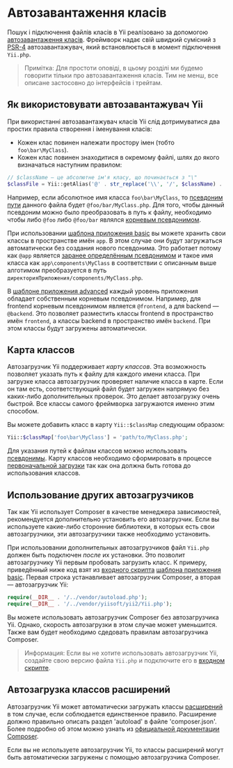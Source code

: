 Автозавантаження класів
=================
Пошук і підключення файлів класів в Yii реалізовано за допомогою
[автозавантаження класів](http://www.php.net/manual/ru/language.oop5.autoload.php). Фреймворк надає свій швидкий сумісний з [PSR-4](https://github.com/php-fig/fig-standards/blob/master/proposed/psr-4-autoloader/psr-4-autoloader.md)
автозавантажувач, який встановлюється в момент підключення `Yii.php`.

> Примітка: Для простоти оповіді, в цьому розділі ми будемо говорити тільки про автозавантаження класів. Тим не менш, все описане застосовно до інтерфейсів і трейтам.

Як використовувати автозавантажувач Yii <a name="using-yii-autoloader"></a>
--------------------------------------------------------------

При використанні автозавантажувач класів Yii слід дотримуватися два простих правила створення і іменування класів:

* Кожен клас повинен належати простору імен (тобто `foo\bar\MyClass`).
* Кожен клас повинен знаходитися в окремому файлі, шлях до якого визначаться наступним правилом:

```php
// $className — це абсолютне ім'я класу, що починається з "\"
$classFile = Yii::getAlias('@' . str_replace('\\', '/', $className) . '.php');
```

Например, если абсолютное имя класса `foo\bar\MyClass`, то [псевдоним пути](concept-aliases.md) данного файла будет
`@foo/bar/MyClass.php`. Для того, чтобы данный псевдоним можно было преобразовать в путь к файлу, необходимо чтобы
либо `@foo` либо `@foo/bar` являлся [корневым псевдонимом](concept-aliases.md#defining-aliases).

При использовании [шаблона приложения basic](start-basic.md) вы можете хранить свои классы в пространстве имён `app`.
В этом случае они будут загружаться автоматически без создания нового псевдонима. Это работает потому как `@app`
является [заранее определённым псевдонимом](concept-aliases.md#predefined-aliases) и такое имя класса как
`app\components\MyClass` в соответствии с описанным выше алготимом преобразуется в путь
`директорияПриложения/components/MyClass.php`.

В [шаблоне приложения advanced](tutorial-advanced-app.md) каждый уровень приложения обладает собственным корневым
псевдонимом. Например, для frontend корневым псевдонимом является `@frontend`, а для backend — `@backend`. Это позволяет
разместить классы frontend в пространство имён `frontend`, а классы backend в пространство имён `backend`. При этом
классы будут загружены автоматически.


Карта классов <a name="class-map"></a>
---------------------------------

Автозагрузчик Yii поддерживает *карту классов*. Эта возможность позволяет указать путь к файлу для каждого имени класса.
При загрузке класса автозагрузчик проверяет наличие класса в карте. Если он там есть, соответствующий файл будет загружен
напрямую без каких-либо дополнительных проверок. Это делает автозагрузку очень быстрой. Все классы самого фреймворка
загружаются именно этим способом.

Вы можете добавить класс в карту `Yii::$classMap` следующим образом:

```php
Yii::$classMap['foo\bar\MyClass'] = 'path/to/MyClass.php';
```

Для указания путей к файлам классов можно использовать [псевдонимы](concept-aliases.md). Карту классов необходимо
сформировать в процессе [первоначальной загрузки](runtime-bootstrapping.md) так как она должна быть готова до
использования классов.


Использование других автозагрузчиков <a name="using-other-autoloaders"></a>
------------------------------------------------------------------

Так как Yii использует Composer в качестве менеджера зависимостей, рекомендуется дополнительно установить его автозагрузчик.
Если вы используете какие-либо сторонние библиотеки, в которых есть свои автозагрузчики, эти автозагрузчики также необходимо
установить.

При использовании дополнительных автозагрузчиков файл `Yii.php` должен быть подключен *после* их установки. Это позволит
автозагрузчику Yii первым пробовать загрузить класс. К примеру, приведённый ниже код взят из
[входного скрипта](structure-entry-scripts.md) [шаблона приложения basic](start-basic.md). Первая строка устанавливает
автозагрузчик Composer, а вторая — автозагрузчик Yii:

```php
require(__DIR__ . '/../vendor/autoload.php');
require(__DIR__ . '/../vendor/yiisoft/yii2/Yii.php');
```

Вы можете использовать автозагрузчик Composer без автозагрузчика Yii. Однако, скорость автозагрузки в этом случае
может уменьшится. Также вам будет необходимо сдедовать правилам автозагрузчика Composer.

> Информация: Если вы не хотите использовать автозагрузчик Yii, создайте свою версию файла `Yii.php`
  и подключите его в [входном скрипте](structure-entry-scripts.md).


Автозагрузка классов расширений <a name="autoloading-extension-classes"></a>
-------------------------------------------------------------------

Автозагрузчик Yii может автоматически загружать классы [расширений](structure-extensions.md) в том случае, если соблюдается
единственное правило. Расширение должно правильно описать раздел 'autoload' в файле 'composer.json'. Более подробно об
этом можно узнать из [официальной документации Composer](https://getcomposer.org/doc/04-schema.md#autoload).

Если вы не используете автозагрузчик Yii, то классы расширений могут быть автоматически загружены с помощью
автозагрузчика Composer.
